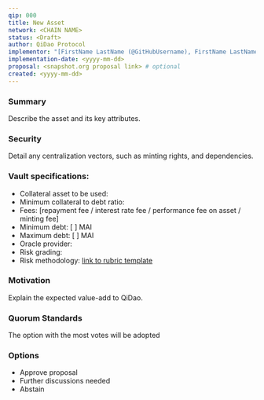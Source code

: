 ```yaml
---
qip: 000
title: New Asset
network: <CHAIN NAME>
status: <Draft>
author: QiDao Protocol
implementor: "[FirstName LastName (@GitHubUsername), FirstName LastName <foo@bar.com>, FirstName (@GitHubUsername), GitHubUsername (@GitHubUsername)]"
implementation-date: <yyyy-mm-dd>
proposal: <snapshot.org proposal link> # optional
created: <yyyy-mm-dd>
---
```


### Summary

Describe the asset and its key attributes.

### Security

Detail any centralization vectors, such as minting rights, and dependencies.

### Vault specifications:

* Collateral asset to be used:
* Minimum collateral to debt ratio:
* Fees: [repayment fee / interest rate fee / performance fee on asset / minting fee]
* Minimum debt: [ ] MAI
* Maximum debt: [ ] MAI
* Oracle provider:
* Risk grading: 
* Risk methodology: [link to rubric template](https://docs.google.com/spreadsheets/d/1uvRFiN5FNr4OUKdsueFbnrQhx1lMdf1FfXRw1tnIXJE/edit?usp=sharing)

### Motivation

Explain the expected value-add to QiDao.

### Quorum Standards

The option with the most votes will be adopted

### Options

* Approve proposal
* Further discussions needed
* Abstain

